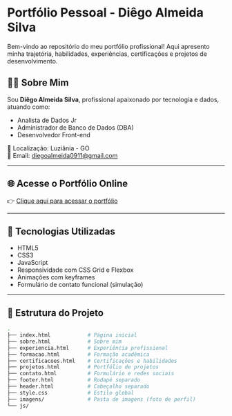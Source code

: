 # Portfólio Pessoal - Diêgo Almeida Silva

Bem-vindo ao repositório do meu portfólio profissional! Aqui apresento minha trajetória, habilidades, experiências, certificações e projetos de desenvolvimento.

## 👨‍💻 Sobre Mim

Sou **Diêgo Almeida Silva**, profissional apaixonado por tecnologia e dados, atuando como:

- Analista de Dados Jr
- Administrador de Banco de Dados (DBA)
- Desenvolvedor Front-end

📍 Localização: Luziânia - GO  
📧 Email: diegoalmeida0911@gmail.com

---

## 🌐 Acesse o Portfólio Online

👉 [Clique aqui para acessar o portfólio](https://diegoalmeida12.github.io/)

---

## 🧱 Tecnologias Utilizadas

- HTML5
- CSS3
- JavaScript
- Responsividade com CSS Grid e Flexbox
- Animações com keyframes
- Formulário de contato funcional (simulação)

---

## 📁 Estrutura do Projeto

```bash
.
├── index.html            # Página inicial
├── sobre.html            # Sobre mim
├── experiencia.html      # Experiência profissional
├── formacao.html         # Formação acadêmica
├── certificacoes.html    # Certificações e habilidades
├── projetos.html         # Portfólio de projetos
├── contato.html          # Formulário e redes sociais
├── footer.html           # Rodapé separado
├── header.html           # Cabeçalho separado
├── style.css             # Estilo global
├── imagens/              # Pasta de imagens (foto de perfil)
└── js/
